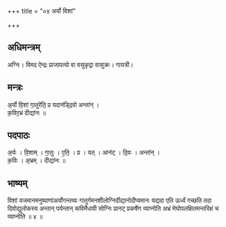 +++
title = "०४ अर्यो विशां"

+++
## अधिमन्त्रम्
अग्निः। विमद ऐन्द्रः प्राजापत्यो वा वसुकृद्वा वासुक्रः। गायत्री।

## मन्त्रः
अ॒र्यो वि॒शां गा॒तुरे॑ति॒ प्र यदान॑ड्दि॒वो अन्ता॑न् ।  
क॒विर॒भ्रं दीद्या॑नः ॥

## पदपाठः
अ॒र्यः । वि॒शाम् । गा॒तुः । ए॒ति॒ । प्र । यत् । आन॑ट् । दि॒वः । अन्ता॑न् ।  
क॒विः । अ॒भ्रम् । दीद्या॑नः ॥

## भाष्यम्
विशां यजमानमनुष्याणांअर्योगन्तव्यः गातुर्गमनशीलोग्निर्दीद्यानोदीप्यमानः यद्यदा एति ऊर्ध्वं गच्छति तदा दिवोद्युलोकस्य अन्तान् पर्यन्तान् कविर्मेधावी सोग्निः प्रानट् प्रकर्षेण व्याप्नोति अभ्रं मेघोपलक्षितमन्तरिक्षं च व्याप्नोति ॥ ४ ॥